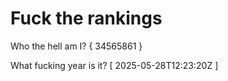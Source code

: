 # Fuck the rankings

Who the hell am I?
{ 34565861 }

What fucking year is it?
[ 2025-05-28T12:23:20Z ]
